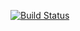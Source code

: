 [![Build Status](https://travis-ci.com/Paepke-cph/Quotes.svg?token=im7gYye26b6iyXFHJ23B&branch=master)](https://travis-ci.com/Paepke-cph/Quotes)
